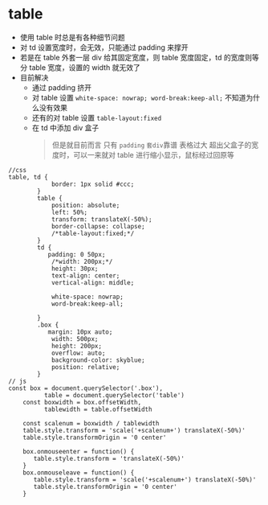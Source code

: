 # table

- 使用 table 时总是有各种细节问题
- 对 td 设置宽度时，会无效，只能通过 padding 来撑开
- 若是在 table 外套一层 div 给其固定宽度，则 table 宽度固定，td 的宽度则等分 table 宽度，设置的 width 就无效了
- 目前解决
  - 通过 padding 挤开
  - 对 table 设置 `white-space: nowrap; word-break:keep-all;` 不知道为什么没有效果
  - 还有的对 table 设置 `table-layout:fixed`
  - 在 td 中添加 div 盒子
    > 但是就目前而言 只有 `padding` `套div`靠谱
    > 表格过大 超出父盒子的宽度时，可以一来就对 table 进行缩小显示，鼠标经过回原等

```
//css
table, td {
			border: 1px solid #ccc;
		}
		table {
			position: absolute;
			left: 50%;
			transform: translateX(-50%);
			border-collapse: collapse;
			/*table-layout:fixed;*/
		}
		td {
           padding: 0 50px;
			/*width: 200px;*/
			height: 30px;
			text-align: center;
			vertical-align: middle;

			white-space: nowrap;
			word-break:keep-all;

		}
		.box {
		   margin: 10px auto;
			width: 500px;
			height: 200px;
			overflow: auto;
			background-color: skyblue;
			position: relative;
		}
// js
const box = document.querySelector('.box'),
	      table = document.querySelector('table')
    const boxwidth = box.offsetWidth,
          tablewidth = table.offsetWidth

    const scalenum = boxwidth / tablewidth
    table.style.transform = 'scale('+scalenum+') translateX(-50%)'
    table.style.transformOrigin = '0 center'

    box.onmouseenter = function() {
       table.style.transform = 'translateX(-50%)'
    }
    box.onmouseleave = function() {
       table.style.transform = 'scale('+scalenum+') translateX(-50%)'
       table.style.transformOrigin = '0 center'
    }
```
